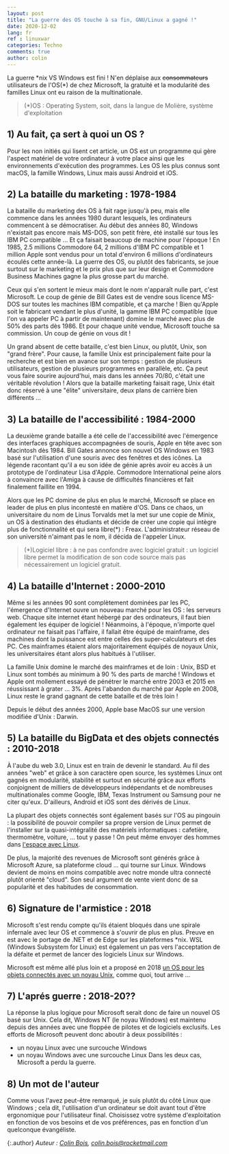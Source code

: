 ```yaml
---
layout: post
title: "La guerre des OS touche à sa fin, GNU/Linux a gagné !"
date: 2020-12-02
lang: fr
ref : linuxwar
categories: Techno
comments: true
author: colin
---
```


La guerre \*nix VS Windows est fini ! N'en déplaise aux ~~consommateurs~~ utilisateurs de l'OS(\*) de chez Microsoft, la gratuité et la modularité des familles Linux ont eu raison de la multinationale.

> (*)OS : Operating System, soit, dans la langue de Molière, système d'exploitation 

## 1) Au fait, ça sert à quoi un OS ?
Pour les non initiés qui lisent cet article, un OS est un programme qui gère l'aspect matériel de votre ordinateur à votre place ainsi que les environnements d'exécution des programmes. Les OS les plus connus sont macOS, la famille Windows, Linux mais aussi Android et iOS.

## 2) La bataille du marketing : 1978-1984
La bataille du marketing des OS à fait rage jusqu'à peu, mais elle commence dans les années 1980 durant lesquels, les ordinateurs commencent à se démocratiser. Au début des années 80, Windows n'existait pas encore mais MS-DOS, son petit frère, été installé sur tous les IBM PC compatible ... Et ça faisait beaucoup de machine pour l'époque ! En 1985, 2.5 millions Commodore 64, 2 millions d'IBM PC compatible et 1 million Apple sont vendus pour un total d'environ 6 millions d'ordinateurs écoulés cette année-là. La guerre des OS, ou plutôt des fabricants, se joue surtout sur le marketing et le prix plus que sur leur design et Commodore Business Machines gagne la plus grosse part du marché.

Ceux qui s'en sortent le mieux mais dont le nom n'apparaît nulle part, c'est Microsoft. Le coup de génie de Bill Gates est de vendre sous licence MS-DOS sur toutes les machines IBM compatible, et ça marche ! Bien qu'Apple soit le fabricant vendant le plus d'unité, la gamme IBM PC compatible (que l'on va appeler PC à partir de maintenant) domine le marché avec plus de 50% des parts dès 1986. Et pour chaque unité vendue, Microsoft touche sa commission. Un coup de génie on vous dit !

Un grand absent de cette bataille, c'est bien Linux, ou plutôt, Unix, son "grand frère". Pour cause, la famille Unix est principalement faite pour la recherche et est bien en avance sur son temps : gestion de plusieurs utilisateurs, gestion de plusieurs programmes en parallèle, etc. Ça peut vous faire sourire aujourd'hui, mais dans les années 70/80, c'était une véritable révolution ! Alors que la bataille marketing faisait rage, Unix était donc réservé à une "élite" universitaire, deux plans de carrière bien différents ...

## 3) La bataille de l'accessibilité : 1984-2000
La deuxième grande bataille a été celle de l'accessibilité avec l'émergence des interfaces graphiques accompagnées de souris, Apple en tête avec son Macintosh dès 1984. Bill Gates annonce son nouvel OS Windows en 1983 basé sur l'utilisation d'une souris avec des fenêtres et des icônes. La légende racontant qu'il a eu son idée de génie après avoir eu accès à un prototype de l'ordinateur Lisa d'Apple. Commodore International peine alors à convaincre avec l'Amiga à cause de difficultés financières et fait finalement faillite en 1994. 

Alors que les PC domine de plus en plus le marché, Microsoft se place en leader de plus en plus incontesté en matière d'OS. Dans ce chaos, un universitaire du nom de Linus Torvalds met la met sur une copie de Minix, un OS à destination des étudiants et décide de créer une copie qui intègre plus de fonctionnalité et qui sera libre(\*) : Freax. L'administrateur réseau de son université n'aimant pas le nom, il décida de l'appeler Linux.

> (*)Logiciel libre : à ne pas confondre avec logiciel gratuit : un logiciel libre permet la modification de son code source mais pas nécessairement un logiciel gratuit.

## 4) La bataille d'Internet : 2000-2010
Même si les années 90 sont complètement dominées par les PC, l'émergence d'Internet ouvre un nouveau marché pour les OS : les serveurs web. Chaque site internet étant hébergé par des ordinateurs, il faut bien également les équiper de logiciel ! Néanmoins, à l'époque, n'importe quel ordinateur ne faisait pas l'affaire, il fallait être équipé de mainframe, des machines dont la puissance est entre celles des super-calculateurs et des PC. Ces mainframes étaient alors majoritairement équipés de noyaux Unix, les universitaires étant alors plus habitués à l'utiliser. 

La famille Unix domine le marché des mainframes et de loin : Unix, BSD et Linux sont tombés au minimum à 90 % des parts de marché ! Windows et Apple ont mollement essayé de pénétrer le marché entre 2003 et 2015 en réussissant à grater ... 3%. Après l'abandon du marché par Apple en 2008, Linux reste le grand gagnant de cette bataille et de très loin !

Depuis le début des années 2000, Apple base MacOS sur une version modifiée d'Unix : Darwin.

## 5) La bataille du BigData et des objets connectés : 2010-2018
À l'aube du web 3.0, Linux est en train de devenir le standard. Au fil des années "web" et grâce à son caractère open source, les systèmes Linux ont gagnés en modularité, stabilité et surtout en sécurité grâce aux efforts conjoignent de milliers de développeurs indépendants et de nombreuses multinationales comme Google, IBM, Texas Instrument ou Samsung pour ne citer qu'eux. D'ailleurs, Android et iOS sont des dérivés de Linux.

La plupart des objets connectés sont également basés sur l'OS au pingouin : la possibilité de pouvoir compiler sa propre version de Linux permet de l'installer sur la quasi-intégralité des matériels informatiques : cafetière, thermomètre, voiture, ... tout y passe ! On peut même envoyer des hommes dans [l'espace avec Linux](https://trustmyscience.com/lancement-crew-dragon-voyage-open-source/).
  
De plus, la majorité des revenues de Microsoft sont générés grâce à Microsoft Azure, sa plateforme cloud ... qui tourne sur Linux. Windows devient de moins en moins compatible avec notre monde ultra connecté plutôt orienté "cloud". Son seul argument de vente vient donc de sa popularité et des habitudes de consommation.

## 6) Signature de l'armistice : 2018
Microsoft s'est rendu compte qu'ils étaient bloqués dans une spirale infernale avec leur OS et commence à s'ouvrir de plus en plus. Preuve en est avec le portage de .NET et de Edge sur les plateformes *nix. WSL (Windows Subsystem for Linux) est également un pas vers l'acceptation de la défaite et permet de lancer des logiciels Linux sur Windows. 

Microsoft est même allé plus loin et a proposé en 2018 [un OS pour les objets connectés avec un noyau Unix](https://azure.microsoft.com/en-us/blog/introducing-microsoft-azure-sphere-secure-and-power-the-intelligent-edge/), comme quoi, tout arrive ...  

## 7) L'aprés guerre : 2018-20??
La réponse la plus logique pour Microsoft serait donc de faire un nouvel OS basé sur Unix. Cela dit, Windows NT (le noyau Windows) est maintenu depuis des années avec une floppée de pilotes et de logiciels exclusifs. Les efforts de Microsoft peuvent donc aboutir à deux possibilités :
 - un noyau Linux avec une surcouche Windows
 - un noyau Windows avec une surcouche Linux 
Dans les deux cas, Microsoft a perdu la guerre.

## 8) Un mot de l'auteur
Comme vous l'avez peut-être remarqué, je suis plutôt du côté Linux que Windows ; cela dit, l'utilisation d'un ordinateur se doit avant tout d'être ergonomique pour l'utilisateur final. Choisissez votre système d'exploitation en fonction de vos besoins et de vos préférences, pas en fonction d'un quelconque évangéliste.

{:.author}
*Auteur : [Colin Bois](https://github.com/clnbs), <colin.bois@rocketmail.com>*